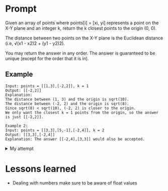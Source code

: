 # Prompt
Given an array of points where points[i] = [xi, yi] represents a point on the X-Y plane and an integer k, return the k closest points to the origin (0, 0).

The distance between two points on the X-Y plane is the Euclidean distance (i.e, √(x1 - x2)2 + (y1 - y2)2).

You may return the answer in any order. The answer is guaranteed to be unique (except for the order that it is in).

## Example
```
Input: points = [[1,3],[-2,2]], k = 1
Output: [[-2,2]]
Explanation:
The distance between (1, 3) and the origin is sqrt(10).
The distance between (-2, 2) and the origin is sqrt(8).
Since sqrt(8) < sqrt(10), (-2, 2) is closer to the origin.
We only want the closest k = 1 points from the origin, so the answer is just [[-2,2]].

Example 2:
Input: points = [[3,3],[5,-1],[-2,4]], k = 2
Output: [[3,3],[-2,4]]
Explanation: The answer [[-2,4],[3,3]] would also be accepted.
```
<details><summary>My attempt</summary>

```js
/**
 * @param {number[][]} points
 * @param {number} k
 * @return {number[][]}
 let n be number of points given in input points
 Time complexity: O(n) since we iterate through points once to collect by floored distance 
 and then we sort and collect k amount
 */
function kClosest(points, k){
    if (points.length === 0 || k === 0)
        return [];
    
    // we want k amount of such distances ordered by the closest coordinates
    // since we want the closest we will need to look through the whole list
    // we set a hashmap {distance: Coordinates[]} 
    const mapDistance = new Map();
    // for each point in points there is a distance from [0,0]
    points.forEach(point => {
        const distance = Math.sqrt((point[0])*(point[0]) + (point[1])*(point[1]));
        const floorDistance = Math.floor(distance);
        const pointValue = [...point, distance]
        if (mapDistance.has(floorDistance)) 
            mapDistance.get(floorDistance).push(pointValue);
        else 
            mapDistance.set(floorDistance, [pointValue]);
    })
    // iterate through the hashmap in and append to result array until done
    const result = [];
    // iterate through the map in ascending order, our map looks like 
    // { 1: [[x,y,distance]], ... }
    [...mapDistance.keys()].sort((a,b) => a - b).some(floorDistance => {
        // for each distance we have [x, y, distance] we short is ascending according to distance
        const sortedDistance = mapDistance.get(floorDistance).sort((a, b) => a[2] - b[2]);
        const collectedEnough = sortedDistance.some(point => {
            if (result.length === k) return true;
            result.push([point[0], point[1]]);
        })
        if (collectedEnough) return true;
    })
    return result;
}
```

</details>

# Lessons learned 
- Dealing with numbers make sure to be aware of float values
